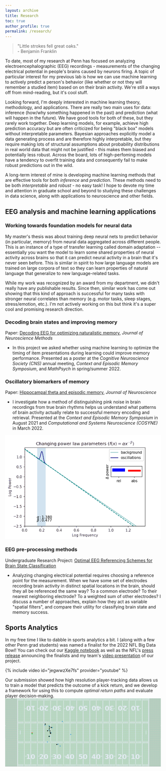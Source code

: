 ```yaml
---
layout: archive
title: Research
toc: true
author_profile: true
permalink: /research/
---
```

> "Little strokes fell great oaks." \
> \- Benjamin Franklin 

To date, most of my research at Penn has focused on analyzing electroencephalographic (EEG) recordings - measurements of the changing electrical potential in people's brains caused by neurons firing.
A topic of particular interest for my previous lab is how we can use machine learning to actively predict a person's behavior (like whether or not they will remember a studied item) based on on their brain activity. We're still a ways off from mind-reading, but it's cool stuff. 

Looking forward, I'm deeply interested in machine learning theory, methodology, and applications. There are really two main uses for data: inference (how/why something happened in the past) and prediction (what will happen in the future). We have good tools for both of these, but they rarely work together. 
Deep learning models, for example, achieve high prediction accuracy but are often criticized for being "black box" models without interpretable parameters. Bayesian approaches explicitly model a data generating process and are therefore highly interpretable, but they require making lots of structural assumptions about probability distributions in real world data that might not be justified - this makes them biased and potentially less robust. Across the board, lots of high-perfoming models have a tendency to overfit training data and consequently fail to make robust predictions out in the wild. 

A long-term interest of mine is developing machine learning methods that are effective tools for both *inference* and *prediction*. These methods need to be both *interpretable* and *robust* - no easy task! I hope to devote my time and attention in graduate school and beyond to studying these challenges in data science, along with applications to neuroscience and other fields. 

<!-- {% include video id="ZsRTSLLKYhY" provider="youtube" %} -->

## EEG analysis and machine learning applications

### Working towards foundation models for neural data
My master's thesis was about training deep neural nets to predict behavior (in particular, memory) from neural data aggregated across different people. 
This is an instance of a type of transfer learning called domain adaptation -- 
essentially you want the model to learn some shared properties of neural activity across brains so that it can predict neural activity in a brain that it's never seen before. This is similar in spirit to how large language models are trained on large corpora of text so they can learn properties of natural language that generalize to new language-related tasks. 

While my work was recognized by an award from my department, we didn't really have any publishable results. Since then, similar work has come out showing that this kind of approach is successful for many tasks with stronger neural correlates than memory (e.g. motor tasks, sleep stages, stress/emotion, etc.). I'm not actively working on this but think it's a super cool and promising research direction.  

### Decoding brain states and improving memory
Paper: [Decoding EEG for optimizing naturalistic memory](https://www.sciencedirect.com/science/article/abs/pii/S0165027024001651), *Journal of Neuroscience Methods*
- In this project we asked whether using machine learning to optimize the timing of item presentations during learning could improve memory performance. Presented as a poster at the *Cognitive Neuroscience Society (CNS)* annual meeting, *Context and Episodic Memory Symposium*, and *MathPsych* in spring/summer 2022.  



### Oscillatory biomarkers of memory
Paper: [Hippocampal theta and episodic memory](https://www.jneurosci.org/content/43/4/613), *Journal of Neuroscience*

- I investigate how a method of distinguishing pink noise in brain recordings from true brain rhythms helps us understand what patterns of brain activity actually relate to successful memory encoding and retrieval. Presented at the *Context and Episodic Memory Symposium* in August 2021 and *Computational and Systems Neuroscience (COSYNE)* in March 2022.
<!-- -->

<img src="/files/exp_animation.gif" alt="Changing Parameters" width="600" align="left"/><br clear="left">

### EEG pre-processing methods
Undergraduate Research Project: [Optimal EEG Referencing Schemes for Brain State Classification](./files/Referencing_Report.pdf)
- Analyzing changing electrical potential requires choosing a reference point for the measurement. When we have some set of electrodes recording brain activity in distinct spatial locations in the brain, should they all be referenced the same way? To a common electrode? To their nearest neighboring electrode? To a weighted sum of other electrodes? I discuss a number of approaches, explain how they act as variable "spatial filters", and compare their utility for classifying brain state and memory success.

## Sports Analytics

In my free time I like to dabble in sports analytics a bit. I (along with a few other Penn grad students) was named a finalist for the 2022 NFL Big Data Bowl! 
You can check out our [Kaggle notebook](https://www.kaggle.com/jrudoler56/optimal-run-path-for-kick-returners) as well as the NFL's [press release](https://operations.nfl.com/updates/football-ops/nfl-announces-finalists-for-fourth-annual-nfl-big-data-bowl/) announcing the finalists and my team's [video presentation](https://www.nfl.com/videos/2022-big-data-bowl-ryan-gross-joseph-rudoler-tai-nguyen-ryan-brill) of our project.

{% include video id="jegwwzXe7fs" provider="youtube" %}

Our submission showed how high resolution player-tracking data allows us to train a model that predicts the outcome of a kick return, and we develop a framework for using this to compute *optimal return paths* and evaluate player decision-making.
<img src="/files/bdb.gif" alt="Big Data Bowl" width="600" align="left"/><br clear="left">
